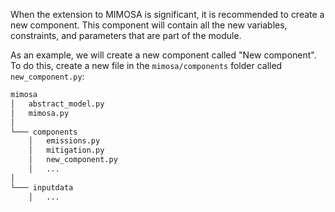 When the extension to MIMOSA is significant, it is recommended to create a new component. This
component will contain all the new variables, constraints, and parameters that are part of the
module.

As an example, we will create a new component called "New component". To do this, create a new file
in the `mimosa/components` folder called `new_component.py`:

```python title="MIMOSA file structure: create a new file" hl_lines="8"
mimosa
│   abstract_model.py
│   mimosa.py
│
└─── components
    │   emissions.py
    │   mitigation.py
    │   new_component.py
    │   ...
│
└─── inputdata
    │   ...

```